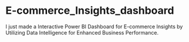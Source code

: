 # E-commerce_Insights_dashboard
I just made a Interactive Power BI Dashboard for E-commerce Insights by Utilizing Data Intelligence for Enhanced Business Performance.
